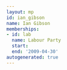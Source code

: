 ```yaml
---
layout: mp
id: ian_gibson
name: Ian Gibson
memberships:
- id: lab
  name: Labour Party
  start: 
  end: '2009-04-30'
autogenerated: true
---
```

